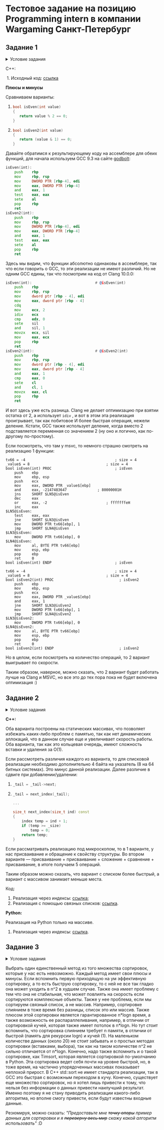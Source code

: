 # Тестовое задание на позицию Programming intern в компании Wargaming Санкт-Петербург

## Задание 1


<details>
  <summary>Условие задания</summary>

На языке Python или С/С++, написать алгоритм (функцию) определения четности целого числа, который будет аналогичен нижеприведенному по функциональности, но отличен по своей сути.

Объяснить плюсы и минусы обеих реализаций.

Python example:
```python
def isEven(value):
   return value % 2 == 0
```
C/C++ example:
```cpp
bool isEven(int value)
{
   return value % 2 == 0;
}
```

</details>


С++:

​	1. Исходный код: [ссылка](https://github.com/i582/wargaming-test-task/blob/master/cpp/src/first/is_even.h)



**Плюсы и минусы**

Сравниваем варианты:

1. ```cpp
   bool isEven(int value)
   {
      return value % 2 == 0;
   }
   ```

2. ```cpp
   bool isEven2(int value)
   {
      return (value & 1) == 0;
   }
   ```

Давайте обратимся к результирующему коду на ассемблере для обеих функций, для начала используем GCC 9.3 на сайте [godbolt](https://godbolt.org/):

```asm
isEven(int):
    push    rbp
    mov     rbp, rsp
    mov     DWORD PTR [rbp-4], edi
    mov     eax, DWORD PTR [rbp-4]
    and     eax, 1
    test    eax, eax
    sete    al
    pop     rbp
    ret
isEven2(int):
    push    rbp
    mov     rbp, rsp
    mov     DWORD PTR [rbp-4], edi
    mov     eax, DWORD PTR [rbp-4]
    and     eax, 1
    test    eax, eax
    sete    al
    pop     rbp
    ret
```

 Здесь мы видим, что функции абсолютно одинаковы в ассемблере, так что если говорить о GCC, то эти реализации не имеют различий. Но не одним GCC едины, так что посмотрим на код от Clang 10.0.0:

```asm
isEven(int):                             # @isEven(int)
    push    rbp
    mov     rbp, rsp
    mov     dword ptr [rbp - 4], edi
    mov     eax, dword ptr [rbp - 4]
    cdq
    mov     ecx, 2
    idiv    ecx
    cmp     edx, 0
    sete    sil
    and     sil, 1
    movzx   ecx, sil
    mov     eax, ecx
    pop     rbp
    ret
isEven2(int):                            # @isEven2(int)
    push    rbp
    mov     rbp, rsp
    mov     dword ptr [rbp - 4], edi
    mov     eax, dword ptr [rbp - 4]
    and     eax, 1
    cmp     eax, 0
    sete    cl
    and     cl, 1
    movzx   eax, cl
    pop     rbp
    ret
```



И вот здесь уже есть разница. Clang не делает оптимизацию при взятии остатка от 2, а использует `idiv` , и вот в этом эта реализация проигрывает, так как побитовое И более быстрая операция, нежели деление. Кстати, GCC также использует деление, когда вместо 2 подставляется переменная со значением 2 (ну оно и логично, как по-другому по-простому).

Если посмотреть, что там у msvc, то немного страшно смотреть на реализацию 1 функции:

```assembly
tv66 = -4                                         ; size = 4
_value$ = 8                                   ; size = 4
bool isEven(int) PROC                             ; isEven
    push    ebp
    mov     ebp, esp
    push    ecx
    mov     eax, DWORD PTR _value$[ebp]
    and     eax, -2147483647              ; 80000001H
    jns     SHORT $LN5@isEven
    dec     eax
    or      eax, -2                           ; fffffffeH
    inc     eax
$LN5@isEven:
    test    eax, eax
    jne     SHORT $LN3@isEven
    mov     DWORD PTR tv66[ebp], 1
    jmp     SHORT $LN4@isEven
$LN3@isEven:
	mov     DWORD PTR tv66[ebp], 0
$LN4@isEven:
    mov     al, BYTE PTR tv66[ebp]
    mov     esp, ebp
    pop     ebp
    ret     0
bool isEven(int) ENDP                             ; isEven

tv66 = -4                                         ; size = 4
_value$ = 8                                   ; size = 4
bool isEven2(int) PROC                              ; isEven2
    push    ebp
    mov     ebp, esp
    push    ecx
    mov     eax, DWORD PTR _value$[ebp]
    and     eax, 1
    jne     SHORT $LN3@isEven2
    mov     DWORD PTR tv66[ebp], 1
    jmp     SHORT $LN4@isEven2
$LN3@isEven2:
    mov     DWORD PTR tv66[ebp], 0
$LN4@isEven2:
    mov     al, BYTE PTR tv66[ebp]
    mov     esp, ebp
    pop     ebp
    ret     0
bool isEven2(int) ENDP                              ; isEven2
```

Но в целом, если посмотреть на количество операций, то 2 вариант выигрывает по скорости.



Таким образом, наверное, можно сказать, что 2 вариант будет работать лучше на Clang и MSVC, но все это до тех пора пока не будет включена оптимизация :)



 

## Задание 2

<details>
  <summary>Условие задания</summary>

На языках Python(2.7) и/или С++, написать минимум по 2 класса реализовывающих циклический буфер FIFO.

Объяснить плюсы и минусы каждой реализации.

</details>

**С++:**

Оба варианта построены на статических массивах, что позволяет избежать каких-либо проблем с памятью, так как нет динамических аллокаций, что в данном случае еще и увеличивает скорость работы. Оба варианта, так как это кольцевая очередь, имеют сложность вставки и удаления за O(1).

Если рассмотреть различия каждого из варианта, то для списковой реализации необходимо дополнительно 4 байта на указатель (8 на 64 битных системах). Это минус данной реализации. Далее различие в сдвиге при добавлении/удалении:

1. ```cpp
   _tail = _tail->next;
   ```

2. ```cpp
   _tail = next_index(_tail);
   
   ...
       
   size_t next_index(size_t ind) const
   {
       index temp = ind + 1;
       if (temp >= _size)
           temp = 0;
       return temp;
   }
   ```

Если рассматривать реализацию под микроскопом, то в 1 варианте, у нас присваивание и обращение к свойству структуры. Во втором варианте — присваивание + присваивание + сложение + сравнение + присваивание, в итоге получаем 5 операций. 

Таким образом можно сказать, что вариант с списком более быстрый, а вариант с массивом занимает меньше места.

Код:

1. Реализация через индексы: [ссылка](https://github.com/i582/wargaming-test-task/blob/master/cpp/src/second/cyclic_queue.h);
2. Реализация с помощью связных списков: [ссылка](https://github.com/i582/wargaming-test-task/blob/master/cpp/src/second/cyclic_queue_list.h).



**Python:**

Реализация на Python только на массиве.

1. Реализация через индексы: [ссылка](https://github.com/i582/wargaming-test-task/blob/master/python/second/main.py).



## Задание 3

<details>
  <summary>Условие задания</summary>

На языке Python или С/С++, написать функцию, которая быстрее всего (по процессорным тикам) отсортирует данный ей массив чисел.

Массив может быть любого размера со случайным порядком чисел (в том числе и отсортированным).

Объяснить почему вы считаете, что функция соответствует заданным критериям.

</details>



Выбрать один единственный метод из того множества сортировок, которые у нас есть невозможно. Каждый метод имеет свои плюсы и минусы. Если вспомнить первую приходящую на ум эффективную сортировку, а то есть быструю сортировку, то с ней не все так гладко она может уходить в n^2 в худшем случае. Также она имеет проблему с тем что она не стабильная, что может повлиять на скорость если сортируются комплексные объекты. Также у нее проблема, если мы сортируем связный список, а не массив. Например, сортировке слиянием в тоже время без разницы, список это или массив. Также плюсом этой сортировки является гарантированное n\*logn время, а также возможность ее распараллеливания, например, в отличии от сортировкой кучей, которая также имеет потолок в n*logn. Но тут стоит вспомнить, что сортировка слиянием требует n памяти, в отличии от быстрой (память для рекурсии logn) и кучей (1). На маленьком количестве данных (около 20) не стоит забывать и о простых методах сортировки (вставками, выбора), так как на таком количестве n^2 не сильно отличается от n\*logn. Конечно, надо также вспомнить и о такой сортировке, как Timsort, которая является сортировкой по-умолчанию в Python. Эта сортировка ведет себя почти на уровне быстрой, но, в тоже время, на частично упорядоченных массивах показывает неплохой прирост. В С++ std::sort не имеет стандарта реализации, так в GCC это быстрая с возможным переходом в кучу. Конечно, существует еще множество сортировок, но я хотел лишь привести к тому, что нельзя без информации о данных привести наилучший результат. Именно поэтому я не стану приводить реализации какого-либо алгоритма, но вполне cмогу привести, если будут известны входные данные.

Резюмируя, можно сказать: *"Предоставьте мне ~~точку опоры~~ пример данных для сортировки и я ~~переверну весь мир~~ скажу какой алгоритм использовать"* :D

